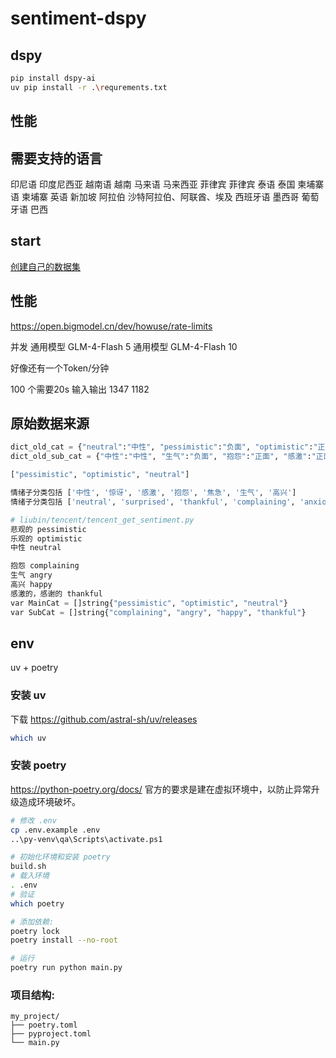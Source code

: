 # sentiment-dspy

## dspy

```bash
pip install dspy-ai
uv pip install -r .\requrements.txt
```

## 性能

## 需要支持的语言

印尼语	印度尼西亚
越南语	越南
马来语	马来西亚
菲律宾	菲律宾
泰语	泰国
柬埔寨语	柬埔寨
英语	新加坡
阿拉伯	沙特阿拉伯、阿联酋、埃及
西班牙语	墨西哥
葡萄牙语	巴西

## start


[创建自己的数据集](https://huggingface.co/learn/nlp-course/zh-CN/chapter5/5)

## 性能

https://open.bigmodel.cn/dev/howuse/rate-limits

并发
通用模型 GLM-4-Flash 5
通用模型 GLM-4-Flash 10

好像还有一个Token/分钟

100 个需要20s
输入输出
1347	1182
## 原始数据来源

```python
dict_old_cat = {"neutral":"中性", "pessimistic":"负面", "optimistic":"正面"}
dict_old_sub_cat = {"中性":"中性", "生气":"负面", "抱怨":"正面", "感激":"正面", "高兴":"正面", "惊讶":"正面", "焦急":"负面"}

["pessimistic", "optimistic", "neutral"]

情绪子分类包括 ['中性', '惊讶', '感激', '抱怨', '焦急', '生气', '高兴']
情绪子分类包括 ['neutral', 'surprised', 'thankful', 'complaining', 'anxious', 'angry', 'happy']

# liubin/tencent/tencent_get_sentiment.py
悲观的 pessimistic
乐观的 optimistic
中性 neutral

抱怨 complaining
生气 angry
高兴 happy
感激的，感谢的 thankful
var MainCat = []string{"pessimistic", "optimistic", "neutral"}
var SubCat = []string{"complaining", "angry", "happy", "thankful"}
```

## env

uv + poetry

### 安装 uv

下载 https://github.com/astral-sh/uv/releases

```bash
which uv
```

### 安装 poetry

https://python-poetry.org/docs/ 官方的要求是建在虚拟环境中，以防止异常升级造成环境破坏。

```bash
# 修改 .env
cp .env.example .env
..\py-venv\qa\Scripts\activate.ps1

# 初始化环境和安装 poetry
build.sh
# 载入环境
. .env
# 验证
which poetry

# 添加依赖:
poetry lock
poetry install --no-root

# 运行
poetry run python main.py
```

### 项目结构:
```
my_project/
├── poetry.toml
├── pyproject.toml
└── main.py
```
